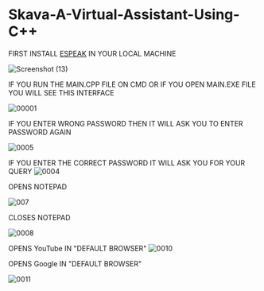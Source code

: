 # Skava-A-Virtual-Assistant-Using-C++
 FIRST INSTALL <a href="https://espeak.sourceforge.net/" target="_blank">ESPEAK</a> IN YOUR LOCAL MACHINE
 
 ![Screenshot (13)](https://user-images.githubusercontent.com/96071288/198581928-0af4b659-374d-41b4-83e8-1b57621e7842.png)

 
IF YOU RUN THE MAIN.CPP FILE ON CMD OR IF YOU OPEN MAIN.EXE FILE YOU WILL SEE THIS INTERFACE
 
 ![00001](https://user-images.githubusercontent.com/96071288/194304068-eef94dc2-f740-4c53-8978-92c927d2b6ef.png)

IF YOU ENTER WRONG PASSWORD THEN IT WILL ASK YOU TO ENTER PASSWORD AGAIN

![0005](https://user-images.githubusercontent.com/96071288/194306933-356eda81-2294-45ca-9989-07bdb83a9998.png)

IF YOU ENTER THE CORRECT PASSWORD IT WILL ASK YOU FOR YOUR QUERY
![0004](https://user-images.githubusercontent.com/96071288/194306079-1e2b0e4d-8c6c-4bf4-a355-7e4fc301252e.png)

OPENS NOTEPAD

![007](https://user-images.githubusercontent.com/96071288/194307801-cb595daf-c4a0-453b-a323-1a6b63df48d6.png)

CLOSES NOTEPAD

![0008](https://user-images.githubusercontent.com/96071288/194309296-d342bbf3-00c7-4134-8988-304276f8806d.png)

OPENS YouTube IN "DEFAULT BROWSER"
![0010](https://user-images.githubusercontent.com/96071288/194310297-5f64bafd-180d-403f-9fec-5553f481e873.png)

OPENS Google IN "DEFAULT BROWSER"

![0011](https://user-images.githubusercontent.com/96071288/194311282-b5fd0580-4296-481a-8e53-2238929d51a6.png)
